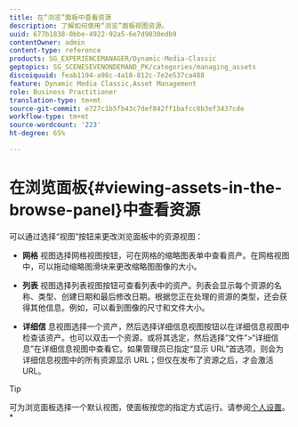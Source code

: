 ```yaml
---
title: 在“浏览”面板中查看资源
description: 了解如何使用“浏览”面板视图资源。
uuid: 677b1838-0bbe-4922-92a5-6e7d9030edb9
contentOwner: admin
content-type: reference
products: SG_EXPERIENCEMANAGER/Dynamic-Media-Classic
geptopics: SG_SCENESEVENONDEMAND_PK/categories/managing_assets
discoiquuid: feab1194-a98c-4a18-812c-7e2e537ca488
feature: Dynamic Media Classic,Asset Management
role: Business Practitioner
translation-type: tm+mt
source-git-commit: e727c1b5fb43c7def842ff1bafcc8b3ef3437cde
workflow-type: tm+mt
source-wordcount: '223'
ht-degree: 65%

---
```



# 在浏览面板{#viewing-assets-in-the-browse-panel}中查看资源

可以通过选择“视图”按钮来更改浏览面板中的资源视图：

* **网格**
视图选择网格视图按钮，可在网格的缩略图表单中查看资产。在网格视图中，可以拖动缩略图滑块来更改缩略图图像的大小。

* **列表**
视图选择列表视图按钮可查看列表中的资产。列表会显示每个资源的名称、类型、创建日期和最后修改日期。根据您正在处理的资源的类型，还会获得其他信息。例如，可以看到图像的尺寸和文件大小。

* **详细信**
息视图选择一个资产，然后选择详细信息视图按钮以在详细信息视图中检查该资产。也可以双击一个资源，或将其选定，然后选择“文件”>“详细信息”在详细信息视图中查看它。如果管理员已指定“显示 URL”首选项，则会为详细信息视图中的所有资源显示 URL；但仅在发布了资源之后，才会激活 URL。

>[!TIP]
>
>可为浏览面板选择一个默认视图，使面板按您的指定方式运行。请参阅[个人设置](personal-setup.md#personal_setup)。*
